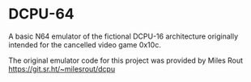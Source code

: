 # DCPU-64
A basic N64 emulator of the fictional DCPU-16 architecture originally intended for the cancelled video game 0x10c.

The original emulator code for this project was provided by Miles Rout https://git.sr.ht/~milesrout/dcpu
